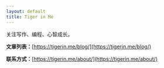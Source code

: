 ```yaml
---
layout: default
title: Tiger in Me
---
```


关注写作、编程、心智成长。

**文章列表：**[https://tigerin.me/blog/](https://tigerin.me/blog/)

**联系方式：**[https://tigerin.me/about/](https://tigerin.me/about/)
